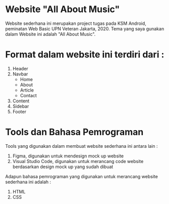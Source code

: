 # Website "All About Music"
<!DOCTYPE html>
<html lang="en">
<head>
    <meta charset="UTF-8">
    <meta name="viewport" content="width=device-width, initial-scale=1.0">
</head>
<body>
    <p>Website sederhana ini merupakan project tugas pada KSM Android, peminatan
        Web Basic UPN Veteran Jakarta, 2020. Tema yang saya gunakan dalam Website
        ini adalah "All About Music".
    </p>
    <h1>Format dalam website ini terdiri dari : </h1>
    <ol>
        <li>Header</li>
        <li> Navbar
            <ul>
                <li>Home</li>
                <li>About</li>
                <li>Article</li>
                <li>Contact </li>
            </ul>  
        </li>
        <li>Content</li>
        <li>Sidebar</li>
        <li>Footer</li>
    </ol>
    <h1>Tools dan Bahasa Pemrograman</h1>
    <p>Tools yang digunakan dalam membuat website sederhana ini antara lain :
        <ol>
            <li>Figma, digunakan untuk mendesign mock up website</li>
            <li>Visual Studio Code, digunakan untuk merancang code website berdasarkan
                design mock up yang sudah dibuat</li>
        </ol>
        Adapun bahasa pemrograman yang digunakan untuk merancang website
        sederhana ini adalah :
        <ol>
            <li>HTML</li>
            <li>CSS</li>
        </ol>
    </p>
</body>
</html>
